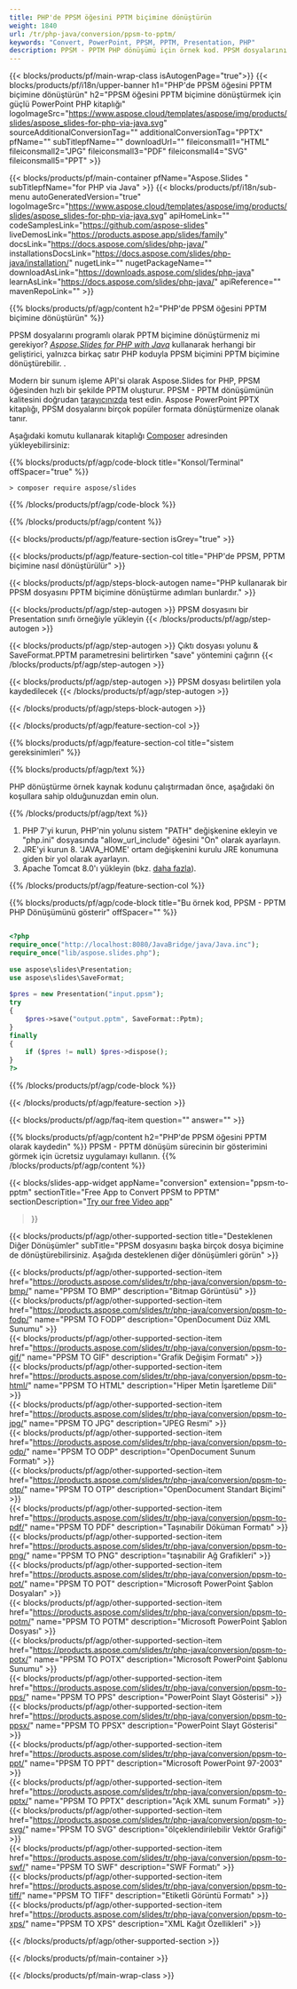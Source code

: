 ```yaml
---
title: PHP'de PPSM öğesini PPTM biçimine dönüştürün
weight: 1840
url: /tr/php-java/conversion/ppsm-to-pptm/ 
keywords: "Convert, PowerPoint, PPSM, PPTM, Presentation, PHP"
description: PPSM - PPTM PHP dönüşümü için örnek kod. PPSM dosyalarını PPTM dosyalarına toplu olarak dönüştürmek için PowerPoint PHP API'sini kullanın.
---
```


{{< blocks/products/pf/main-wrap-class isAutogenPage="true">}}
{{< blocks/products/pf/i18n/upper-banner h1="PHP'de PPSM öğesini PPTM biçimine dönüştürün" h2="PPSM öğesini PPTM biçimine dönüştürmek için güçlü PowerPoint PHP kitaplığı" logoImageSrc="https://www.aspose.cloud/templates/aspose/img/products/slides/aspose_slides-for-php-via-java.svg" sourceAdditionalConversionTag="" additionalConversionTag="PPTX" pfName="" subTitlepfName="" downloadUrl="" fileiconsmall1="HTML" fileiconsmall2="JPG" fileiconsmall3="PDF" fileiconsmall4="SVG" fileiconsmall5="PPT" >}}

{{< blocks/products/pf/main-container pfName="Aspose.Slides " subTitlepfName="for PHP via Java" >}}
{{< blocks/products/pf/i18n/sub-menu autoGeneratedVersion="true" logoImageSrc="https://www.aspose.cloud/templates/aspose/img/products/slides/aspose_slides-for-php-via-java.svg" apiHomeLink="" codeSamplesLink="https://github.com/aspose-slides" liveDemosLink="https://products.aspose.app/slides/family" docsLink="https://docs.aspose.com/slides/php-java/" installationsDocsLink="https://docs.aspose.com/slides/php-java/installation/" nugetLink="" nugetPackageName="" downloadAsLink="https://downloads.aspose.com/slides/php-java" learnAsLink="https://docs.aspose.com/slides/php-java/" apiReference="" mavenRepoLink="" >}}

{{% blocks/products/pf/agp/content h2="PHP'de PPSM öğesini PPTM biçimine dönüştürün" %}}

PPSM dosyalarını programlı olarak PPTM biçimine dönüştürmeniz mi gerekiyor? [*Aspose.Slides for PHP with Java*](https://products.aspose.com/slides/tr/php-java/) kullanarak herhangi bir geliştirici, yalnızca birkaç satır PHP koduyla PPSM biçimini PPTM biçimine dönüştürebilir. .

Modern bir sunum işleme API'si olarak Aspose.Slides for PHP, PPSM öğesinden hızlı bir şekilde PPTM oluşturur. PPSM - PPTM dönüşümünün kalitesini doğrudan [tarayıcınızda](https://products.aspose.app/slides/conversion) test edin. Aspose PowerPoint PPTX kitaplığı, PPSM dosyalarını birçok popüler formata dönüştürmenize olanak tanır.

Aşağıdaki komutu kullanarak kitaplığı [Composer](https://packagist.org/packages/aspose/slides) adresinden yükleyebilirsiniz:

{{% blocks/products/pf/agp/code-block title="Konsol/Terminal" offSpacer="true" %}}

```console
> composer require aspose/slides 

```

{{% /blocks/products/pf/agp/code-block %}}

{{% /blocks/products/pf/agp/content %}}

{{< blocks/products/pf/agp/feature-section isGrey="true" >}}

{{< blocks/products/pf/agp/feature-section-col title="PHP'de PPSM, PPTM biçimine nasıl dönüştürülür" >}}

{{< blocks/products/pf/agp/steps-block-autogen name="PHP kullanarak bir PPSM dosyasını PPTM biçimine dönüştürme adımları bunlardır." >}}

{{< blocks/products/pf/agp/step-autogen >}}
PPSM dosyasını bir Presentation sınıfı örneğiyle yükleyin
{{< /blocks/products/pf/agp/step-autogen >}}

{{< blocks/products/pf/agp/step-autogen >}}
Çıktı dosyası yolunu & SaveFormat.PPTM parametresini belirtirken "save" yöntemini çağırın
{{< /blocks/products/pf/agp/step-autogen >}}

{{< blocks/products/pf/agp/step-autogen >}}
PPSM dosyası belirtilen yola kaydedilecek
{{< /blocks/products/pf/agp/step-autogen >}}

{{< /blocks/products/pf/agp/steps-block-autogen >}}

{{< /blocks/products/pf/agp/feature-section-col >}}

{{% blocks/products/pf/agp/feature-section-col title="sistem gereksinimleri" %}}

{{% blocks/products/pf/agp/text %}}

 PHP dönüştürme örnek kaynak kodunu çalıştırmadan önce, aşağıdaki ön koşullara sahip olduğunuzdan emin olun.

{{% /blocks/products/pf/agp/text %}}

1. PHP 7'yi kurun, PHP'nin yolunu sistem "PATH" değişkenine ekleyin ve "php.ini" dosyasında "allow_url_include" öğesini "On" olarak ayarlayın.
1. JRE'yi kurun 8. 'JAVA_HOME' ortam değişkenini kurulu JRE konumuna giden bir yol olarak ayarlayın.
1. Apache Tomcat 8.0'ı yükleyin (bkz. [daha fazla](https://docs.aspose.com/slides/php-java/installation/)). 

{{% /blocks/products/pf/agp/feature-section-col %}}

{{% blocks/products/pf/agp/code-block title="Bu örnek kod, PPSM - PPTM PHP Dönüşümünü gösterir" offSpacer="" %}}

```php

<?php
require_once("http://localhost:8080/JavaBridge/java/Java.inc");
require_once("lib/aspose.slides.php");
 
use aspose\slides\Presentation;
use aspose\slides\SaveFormat;
 
$pres = new Presentation("input.ppsm");
try
{
    $pres->save("output.pptm", SaveFormat::Pptm);
}
finally
{
    if ($pres != null) $pres->dispose();
}
?>

```
{{% /blocks/products/pf/agp/code-block %}}

{{< /blocks/products/pf/agp/feature-section >}}

{{< blocks/products/pf/agp/faq-item question="" answer="" >}}
 
{{% blocks/products/pf/agp/content h2="PHP'de PPSM öğesini PPTM olarak kaydedin" %}}
PPSM - PPTM dönüşüm sürecinin bir gösterimini görmek için ücretsiz uygulamayı kullanın. 
{{% /blocks/products/pf/agp/content %}}

<!-- aboutfile Starts -->

{{< blocks/slides-app-widget 
appName="conversion"
extension="ppsm-to-pptm"
sectionTitle="Free App to Convert PPSM to PPTM" 
sectionDescription="[Try our free Video app](https://products.aspose.app/slides/video/)" 
>}}

<!-- aboutfile Ends -->

{{< blocks/products/pf/agp/other-supported-section title="Desteklenen Diğer Dönüşümler" subTitle="PPSM dosyasını başka birçok dosya biçimine de dönüştürebilirsiniz. Aşağıda desteklenen diğer dönüşümleri görün" >}}

{{< blocks/products/pf/agp/other-supported-section-item href="https://products.aspose.com/slides/tr/php-java/conversion/ppsm-to-bmp/" name="PPSM TO BMP" description="Bitmap Görüntüsü" >}}  
{{< blocks/products/pf/agp/other-supported-section-item href="https://products.aspose.com/slides/tr/php-java/conversion/ppsm-to-fodp/" name="PPSM TO FODP" description="OpenDocument Düz XML Sunumu" >}}  
{{< blocks/products/pf/agp/other-supported-section-item href="https://products.aspose.com/slides/tr/php-java/conversion/ppsm-to-gif/" name="PPSM TO GIF" description="Grafik Değişim Formatı" >}}  
{{< blocks/products/pf/agp/other-supported-section-item href="https://products.aspose.com/slides/tr/php-java/conversion/ppsm-to-html/" name="PPSM TO HTML" description="Hiper Metin İşaretleme Dili" >}}  
{{< blocks/products/pf/agp/other-supported-section-item href="https://products.aspose.com/slides/tr/php-java/conversion/ppsm-to-jpg/" name="PPSM TO JPG" description="JPEG Resmi" >}}  
{{< blocks/products/pf/agp/other-supported-section-item href="https://products.aspose.com/slides/tr/php-java/conversion/ppsm-to-odp/" name="PPSM TO ODP" description="OpenDocument Sunum Formatı" >}}  
{{< blocks/products/pf/agp/other-supported-section-item href="https://products.aspose.com/slides/tr/php-java/conversion/ppsm-to-otp/" name="PPSM TO OTP" description="OpenDocument Standart Biçimi" >}}  
{{< blocks/products/pf/agp/other-supported-section-item href="https://products.aspose.com/slides/tr/php-java/conversion/ppsm-to-pdf/" name="PPSM TO PDF" description="Taşınabilir Döküman Formatı" >}}  
{{< blocks/products/pf/agp/other-supported-section-item href="https://products.aspose.com/slides/tr/php-java/conversion/ppsm-to-png/" name="PPSM TO PNG" description="taşınabilir Ağ Grafikleri" >}}  
{{< blocks/products/pf/agp/other-supported-section-item href="https://products.aspose.com/slides/tr/php-java/conversion/ppsm-to-pot/" name="PPSM TO POT" description="Microsoft PowerPoint Şablon Dosyaları" >}}  
{{< blocks/products/pf/agp/other-supported-section-item href="https://products.aspose.com/slides/tr/php-java/conversion/ppsm-to-potm/" name="PPSM TO POTM" description="Microsoft PowerPoint Şablon Dosyası" >}}  
{{< blocks/products/pf/agp/other-supported-section-item href="https://products.aspose.com/slides/tr/php-java/conversion/ppsm-to-potx/" name="PPSM TO POTX" description="Microsoft PowerPoint Şablonu Sunumu" >}}  
{{< blocks/products/pf/agp/other-supported-section-item href="https://products.aspose.com/slides/tr/php-java/conversion/ppsm-to-pps/" name="PPSM TO PPS" description="PowerPoint Slayt Gösterisi" >}}  
{{< blocks/products/pf/agp/other-supported-section-item href="https://products.aspose.com/slides/tr/php-java/conversion/ppsm-to-ppsx/" name="PPSM TO PPSX" description="PowerPoint Slayt Gösterisi" >}}  
{{< blocks/products/pf/agp/other-supported-section-item href="https://products.aspose.com/slides/tr/php-java/conversion/ppsm-to-ppt/" name="PPSM TO PPT" description="Microsoft PowerPoint 97-2003" >}}  
{{< blocks/products/pf/agp/other-supported-section-item href="https://products.aspose.com/slides/tr/php-java/conversion/ppsm-to-pptx/" name="PPSM TO PPTX" description="Açık XML sunum Formatı" >}}  
{{< blocks/products/pf/agp/other-supported-section-item href="https://products.aspose.com/slides/tr/php-java/conversion/ppsm-to-svg/" name="PPSM TO SVG" description="ölçeklendirilebilir Vektör Grafiği" >}}  
{{< blocks/products/pf/agp/other-supported-section-item href="https://products.aspose.com/slides/tr/php-java/conversion/ppsm-to-swf/" name="PPSM TO SWF" description="SWF Formatı" >}}  
{{< blocks/products/pf/agp/other-supported-section-item href="https://products.aspose.com/slides/tr/php-java/conversion/ppsm-to-tiff/" name="PPSM TO TIFF" description="Etiketli Görüntü Formatı" >}}  
{{< blocks/products/pf/agp/other-supported-section-item href="https://products.aspose.com/slides/tr/php-java/conversion/ppsm-to-xps/" name="PPSM TO XPS" description="XML Kağıt Özellikleri" >}}  


{{< /blocks/products/pf/agp/other-supported-section >}}

{{< /blocks/products/pf/main-container >}}
    
{{< /blocks/products/pf/main-wrap-class >}}